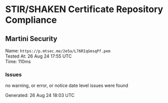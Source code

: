 # STIR/SHAKEN Certificate Repository Compliance

## Martini Security

Name: `https://p.mtsec.me/2e5a/L76RIqGmsqPf.pem`\
Tested At: 26 Aug 24 17:55 UTC\
Time: 110ms

### Issues

no warning, or error, or notice date level issues were found

Generated: 26 Aug 24 18:03 UTC